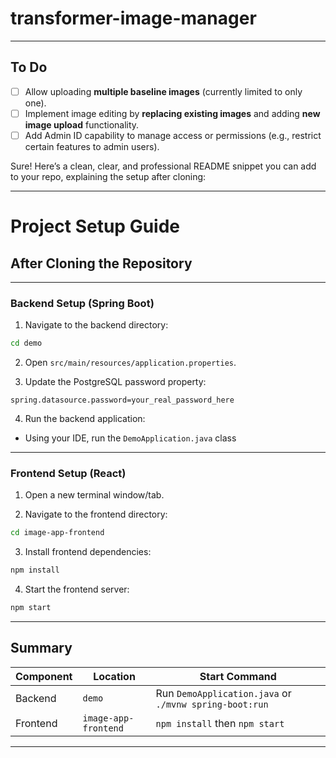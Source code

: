 # transformer-image-manager

---

## To Do

- [ ] Allow uploading **multiple baseline images** (currently limited to only one).
- [ ] Implement image editing by **replacing existing images** and adding **new image upload** functionality.
- [ ] Add Admin ID capability to manage access or permissions (e.g., restrict certain features to admin users).

Sure! Here’s a clean, clear, and professional README snippet you can add to your repo, explaining the setup after cloning:

---

# Project Setup Guide

## After Cloning the Repository

---

### Backend Setup (Spring Boot)

1. Navigate to the backend directory:

```bash
cd demo
```

2. Open `src/main/resources/application.properties`.

3. Update the PostgreSQL password property:

```properties
spring.datasource.password=your_real_password_here
```

4. Run the backend application:

- Using your IDE, run the `DemoApplication.java` class

---

### Frontend Setup (React)

1. Open a new terminal window/tab.

2. Navigate to the frontend directory:

```bash
cd image-app-frontend
```

3. Install frontend dependencies:

```bash
npm install
```

4. Start the frontend server:

```bash
npm start
```

---

## Summary

| Component | Location             | Start Command                                          |
| --------- | -------------------- | ------------------------------------------------------ |
| Backend   | `demo`               | Run `DemoApplication.java` or `./mvnw spring-boot:run` |
| Frontend  | `image-app-frontend` | `npm install` then `npm start`                         |

---
